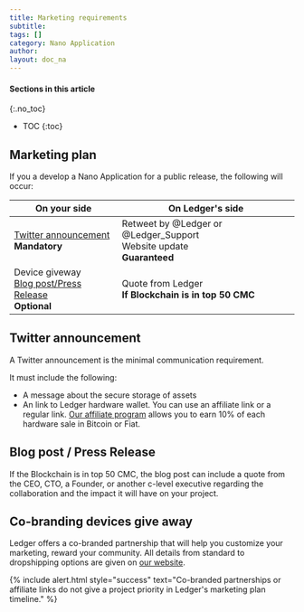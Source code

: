 ```yaml
---
title: Marketing requirements
subtitle:
tags: []
category: Nano Application
author:
layout: doc_na
---
```


#### Sections in this article
{:.no_toc}
* TOC
{:toc}


## Marketing plan 

If you a develop a Nano Application for a public release, the following will occur:

|                     On your side                  |                         On Ledger's side                         |
|--------------------------------------------------------------|--------------------------------------------------------|
|          [Twitter announcement](#twitter-announcement)<br><b>Mandatory</b>            |      Retweet by @Ledger or @Ledger_Support <br>Website update<br><b>Guaranteed</b>    |
| Device giveway<br>[Blog post/Press Release](#blog-post-press-release)<br><b>Optional</b> | Quote from Ledger<br><b>If Blockchain is in top 50 CMC |

## Twitter announcement

A Twitter announcement is the minimal communication requirement.

It must include the following:
- A message about the secure storage of assets
- An link to Ledger hardware wallet. You can use an affiliate link or a regular link. [Our affiliate program](https://www.ledgerwallet.com/affiliates) allows you to earn 10% of each hardware sale in Bitcoin or Fiat. 

## Blog post / Press Release

If the Blockchain is in top 50 CMC, the blog post can include a quote from the CEO, CTO, a Founder, or another c-level executive regarding the collaboration and the impact it will have on your project.

## Co-branding devices give away 

Ledger offers a co-branded partnership that will help you customize your marketing, reward your community. All details from standard to dropshipping options are given on [our website](https://www.ledger.com/co-branded-partnership).


<!--  -->
{% include alert.html style="success" text="Co-branded partnerships or affiliate links do not give a project priority in Ledger's marketing plan timeline." %}
<!--  -->
